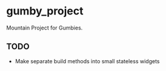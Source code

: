 # gumby_project

Mountain Project for Gumbies.

## TODO
- Make separate build methods into small stateless widgets


